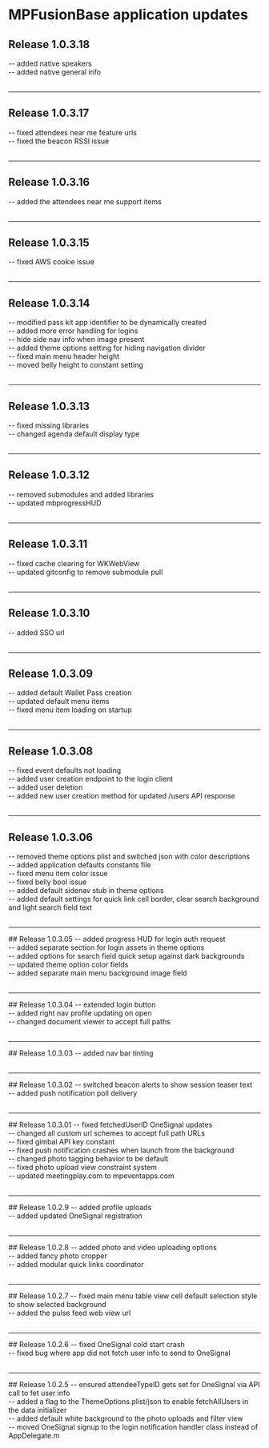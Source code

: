 # MPFusionBase application updates
## Release 1.0.3.18
-- added native speakers<br>
-- added native general info<br>
<br><hr>
## Release 1.0.3.17
-- fixed attendees near me feature urls<br>
-- fixed the beacon RSSI issue<br>
<br><hr>
## Release 1.0.3.16
-- added the attendees near me support items<br>
<br><hr>
## Release 1.0.3.15
-- fixed AWS cookie issue<br>
<br><hr>
## Release 1.0.3.14
-- modified pass kit app identifier to be dynamically created<br>
-- added more error handling for logins<br>
-- hide side nav info when image present<br>
-- added theme options setting for hiding navigation divider<br>
-- fixed main menu header height<br>
-- moved belly height to constant setting<br>
<br><hr>
## Release 1.0.3.13
-- fixed missing libraries<br>
-- changed agenda default display type<br>
<br><hr>
## Release 1.0.3.12
-- removed submodules and added libraries<br>
-- updated mbprogressHUD<br>
<br><hr>
## Release 1.0.3.11
-- fixed cache clearing for WKWebView<br>
-- updated gitconfig to remove submodule pull<br>
<br><hr>
## Release 1.0.3.10
-- added SSO url<br>
<br><hr>
## Release 1.0.3.09
-- added default Wallet Pass creation<br>
-- updated default menu items<br>
-- fixed menu item loading on startup<br>
<br><hr>
## Release 1.0.3.08
-- fixed event defaults not loading<br>
-- added user creation endpoint to the login client<br>
-- added user deletion<br>
-- added new user creation method for updated /users API response<br>
<br><hr>
## Release 1.0.3.06
-- removed theme options plist and switched json with color descriptions<br>
-- added application defaults constants file<br>
-- fixed menu item color issue<br>
-- fixed belly bool issue<br>
-- added default sidenav stub in theme options<br>
-- added default settings for quick link cell border, clear search background and light search field text<br>
<br>
<hr>
## Release 1.0.3.05
-- added progress HUD for login auth request<br>
-- added separate section for login assets in theme options<br>
-- added options for search field quick setup against dark backgrounds<br>
-- updated theme option color fields<br>
-- added separate main menu background image field<br>
<br>
<hr>
## Release 1.0.3.04
-- extended login button<br>
-- added right nav profile updating on open<br>
-- changed document viewer to accept full paths<br>
<br>
<hr>
## Release 1.0.3.03
-- added nav bar tinting<br>
<br>
<hr>
## Release 1.0.3.02
-- switched beacon alerts to show session teaser text<br>
-- added push notification poll delivery<br>
<br>
<hr>
## Release 1.0.3.01
-- fixed fetchedUserID OneSignal updates<br>
-- changed all custom url schemes to accept full path URLs<br>
-- fixed gimbal API key constant<br>
-- fixed push notification crashes when launch from the background<br>
-- changed photo tagging behavior to be default<br>
-- fixed photo upload view constraint system<br>
-- updated meetingplay.com to mpeventapps.com<br>
<br>
<hr>
## Release 1.0.2.9
-- added profile uploads<br>
-- added updated OneSignal registration<br>
<br>
<hr>
## Release 1.0.2.8
-- added photo and video uploading options<br>
-- added fancy photo cropper<br>
-- added modular quick links coordinator<br>
<br>
<hr>
## Release 1.0.2.7
-- fixed main menu table view cell default selection style to show selected background<br>
-- added the pulse feed web view url<br>
<br>
<hr>
## Release 1.0.2.6
-- fixed OneSignal cold start crash<br>
-- fixed bug where app did not fetch user info to send to OneSignal<br>
<br>
<hr>
## Release 1.0.2.5
-- ensured attendeeTypeID gets set for OneSignal via API call to fet user info<br>
-- added a flag to the ThemeOptions.plist/json to enable fetchAllUsers in the data initializer<br>
-- added default white background to the photo uploads and filter view<br>
-- moved OneSignal signup to the login notification handler class instead of AppDelegate.m<br>